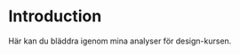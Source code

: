 Introduction
===============================

Här kan du bläddra igenom mina analyser för design-kursen.
